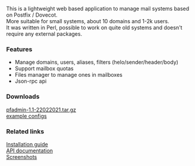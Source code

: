 <p>
 This is a lightweight web based application to manage mail systems based on Postfix / Dovecot. <br>
 More suitable for small systems, about 10 domains and 1-2k users. <br>
 It was written in Perl, possible to work on quite old systems and doesn't require any external packages. <br>
</p>

### Features
 - Manage domains, users, aliases, filters (helo/sender/header/body)
 - Support mailbox quotas
 - Files manager to manage ones in mailboxes
 - Json-rpc api

### Downloads
 [pfadmin-1.1-22022021.tar.gz](https://github.com/akscf/pfadmin/blob/main/bin/pfadmin-1.1-22022021.tar.gz)  
 [example configs](https://github.com/akscf/pfadmin/blob/main/bin/example_configs.tar.gz)

### Related links
<a href="https://akscf.org/?page=projects/pfadmin/installation_guide" target="_blank">Installation guide</a><br>
<a href="https://akscf.org/?page=projects/pfadmin/api_doc" target="_blank">API documentation</a><br>
<a href="https://akscf.org/?page=projects/pfadmin/screenshots" target="_blank">Screenshots</a><br>

